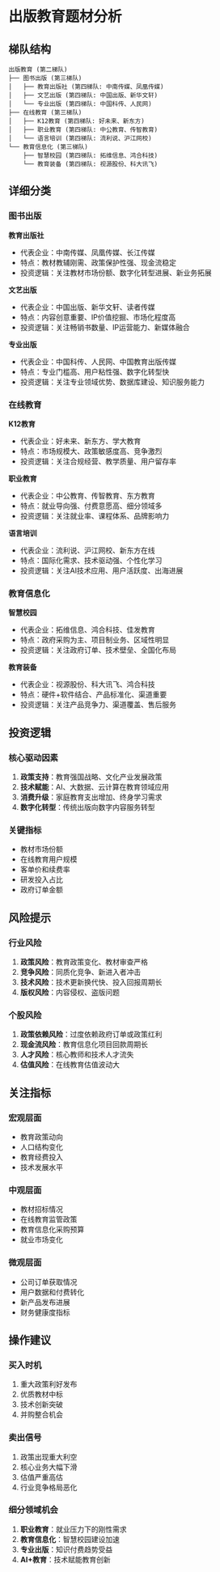 # 出版教育题材分析

## 梯队结构
```
出版教育 (第二梯队)
├── 图书出版 (第三梯队)
│   ├── 教育出版社 (第四梯队: 中南传媒、凤凰传媒)
│   ├── 文艺出版 (第四梯队: 中国出版、新华文轩)
│   └── 专业出版 (第四梯队: 中国科传、人民网)
├── 在线教育 (第三梯队)
│   ├── K12教育 (第四梯队: 好未来、新东方)
│   ├── 职业教育 (第四梯队: 中公教育、传智教育)
│   └── 语言培训 (第四梯队: 流利说、沪江网校)
└── 教育信息化 (第三梯队)
    ├── 智慧校园 (第四梯队: 拓维信息、鸿合科技)
    └── 教育装备 (第四梯队: 视源股份、科大讯飞)
```

## 详细分类

### 图书出版
**教育出版社**
- 代表企业：中南传媒、凤凰传媒、长江传媒
- 特点：教材教辅刚需、政策保护性强、现金流稳定
- 投资逻辑：关注教材市场份额、数字化转型进展、新业务拓展

**文艺出版**
- 代表企业：中国出版、新华文轩、读者传媒
- 特点：内容创意重要、IP价值挖掘、市场化程度高
- 投资逻辑：关注畅销书数量、IP运营能力、新媒体融合

**专业出版**
- 代表企业：中国科传、人民网、中国教育出版传媒
- 特点：专业门槛高、用户粘性强、数字化转型快
- 投资逻辑：关注专业领域优势、数据库建设、知识服务能力

### 在线教育
**K12教育**
- 代表企业：好未来、新东方、学大教育
- 特点：市场规模大、政策敏感度高、竞争激烈
- 投资逻辑：关注合规经营、教学质量、用户留存率

**职业教育**
- 代表企业：中公教育、传智教育、东方教育
- 特点：就业导向强、付费意愿高、细分领域多
- 投资逻辑：关注就业率、课程体系、品牌影响力

**语言培训**
- 代表企业：流利说、沪江网校、新东方在线
- 特点：国际化需求、技术驱动强、个性化学习
- 投资逻辑：关注AI技术应用、用户活跃度、出海进展

### 教育信息化
**智慧校园**
- 代表企业：拓维信息、鸿合科技、佳发教育
- 特点：政府采购为主、项目制业务、区域性明显
- 投资逻辑：关注政府订单、技术壁垒、全国化布局

**教育装备**
- 代表企业：视源股份、科大讯飞、鸿合科技
- 特点：硬件+软件结合、产品标准化、渠道重要
- 投资逻辑：关注产品竞争力、渠道覆盖、售后服务

## 投资逻辑

### 核心驱动因素
1. **政策支持**：教育强国战略、文化产业发展政策
2. **技术赋能**：AI、大数据、云计算在教育领域应用
3. **消费升级**：家庭教育支出增加、终身学习需求
4. **数字化转型**：传统出版向数字内容服务转型

### 关键指标
- 教材市场份额
- 在线教育用户规模
- 客单价和续费率
- 研发投入占比
- 政府订单金额

## 风险提示

### 行业风险
1. **政策风险**：教育政策变化、教材审查严格
2. **竞争风险**：同质化竞争、新进入者冲击
3. **技术风险**：技术更新换代快、投入回报周期长
4. **版权风险**：内容侵权、盗版问题

### 个股风险
1. **政策依赖风险**：过度依赖政府订单或政策红利
2. **现金流风险**：教育信息化项目回款周期长
3. **人才风险**：核心教师和技术人才流失
4. **估值风险**：在线教育估值波动大

## 关注指标

### 宏观层面
- 教育政策动向
- 人口结构变化
- 教育经费投入
- 技术发展水平

### 中观层面
- 教材招标情况
- 在线教育监管政策
- 教育信息化采购预算
- 就业市场变化

### 微观层面
- 公司订单获取情况
- 用户数据和付费转化
- 新产品发布进展
- 财务健康度指标

## 操作建议

### 买入时机
1. 重大政策利好发布
2. 优质教材中标
3. 技术创新突破
4. 并购整合机会

### 卖出信号
1. 政策出现重大利空
2. 核心业务大幅下滑
3. 估值严重高估
4. 行业竞争格局恶化

### 细分领域机会
1. **职业教育**：就业压力下的刚性需求
2. **教育信息化**：智慧校园建设加速
3. **专业出版**：知识付费趋势受益
4. **AI+教育**：技术赋能教育创新
